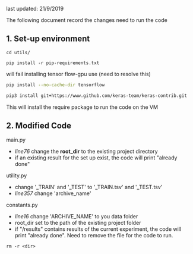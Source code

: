 last updated: 21/9/2019

The following document record the changes need to run the code

##  1. Set-up environment

```
cd utils/
```

```
pip install -r pip-requirements.txt
```

will fail installing tensor flow-gpu use (need to resolve this)

```bash
pip install --no-cache-dir tensorflow
```

```bash
pip3 install git+https://www.github.com/keras-team/keras-contrib.git
```

This will install the require package to run the code on the VM

## 2. Modified Code

main.py

- *line76* change the **root_dir** to the existing project directory
- if an existing result for the set up exist, the code will print "already done"



utility.py

- change '\_TRAIN' and '\_TEST' to '\_TRAIN.tsv' and '\_TEST.tsv'
- *line357* change 'archive_name'



constants.py

- *line16* change 'ARCHIVE_NAME' to you data folder
- root_dir set to the path of the existing project folder
- if "/results" contains results of the current experiment, the code will print "already done". Need to remove the file for the code to run. 

    

```
rm -r <dir>
```

